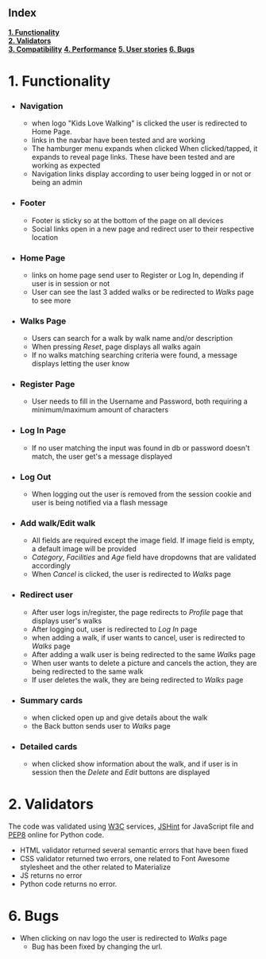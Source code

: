 ## Index
[**1. Functionality**](#1-functionality)  
[**2. Validators**](#2-validators)  
[**3. Compatibility**](#3-compatibility) 
[**4. Performance**](#4-performance) 
[**5. User stories**](#5-user-stories) 
[**6. Bugs**](#6-bugs) 

# 1. Functionality
- ### Navigation  
    - when logo "Kids Love Walking" is clicked the user is redirected to Home Page.
    - links in the navbar have been tested and are working
    - The hamburger menu expands when clicked   When clicked/tapped, it expands to reveal page links. These have been tested and are working as expected
    - Navigation links display according to user being logged in or not or being an admin
- ### Footer 
    - Footer is sticky so at the bottom of the page on all devices
    - Social links open in a new page and redirect user to their respective location
- ### Home Page
    - links on home page send user to Register or Log In, depending if user is in session or not
    - User can see the last 3 added walks or be redirected to *Walks* page to see more
- ### Walks Page
    - Users can search for a walk by walk name and/or description
    - When pressing *Reset*, page displays all walks again
    - If no walks matching searching criteria were found, a message displays letting the user know
- ### Register Page
    - User needs to fill in the Username and Password, both requiring a minimum/maximum amount of characters
- ### Log In Page
    - If no user matching the input was found in db or password doesn't match, the user get's a message displayed
- ### Log Out
    - When logging out the user is removed from the session cookie and user is being notified via a flash message
- ### Add walk/Edit walk
    - All fields are required except the image field. If image field is empty, a default image will be provided
    - *Category*, *Facilities* and *Age* field have dropdowns that are validated accordingly
    - When *Cancel* is clicked, the user is redirected to *Walks* page

- ### Redirect user
    - After user logs in/register, the page redirects to *Profile* page that displays user's walks
    - After logging out, user is redirected to *Log In* page
    - when adding a walk, if user wants to cancel, user is redirected to *Walks* page
    - After adding a walk user is being redirected to the same *Walks* page
    - When user wants to delete a picture and cancels the action, they are being redirected to the same walk
    - If user deletes the walk, they are being redirected to *Walks* page
- ### Summary cards
    - when clicked open up and give details about the walk
    - the Back button sends user to *Walks* page
- ### Detailed cards
    - when clicked show information about the walk, and if user is in session then the *Delete* and *Edit* buttons are displayed

# 2. Validators
The code was validated using [W3C](https://validator.w3.org/) services, [JSHint](https://jshint.com/) for JavaScript file and [PEP8](http://pep8online.com/) online for Python code.
- HTML validator returned several semantic errors that have been fixed
- CSS validator returned two errors, one related to Font Awesome stylesheet and the other related to Materialize
- JS returns no error
- Python code returns no error.








# 6. Bugs
-   When clicking on nav logo the user is redirected to *Walks* page
    - Bug has been fixed by changing the url.